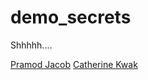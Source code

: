 demo_secrets
============

Shhhhh....

[Pramod Jacob](github.com/domarp-j)
[Catherine Kwak](github.com/khopsickle)
